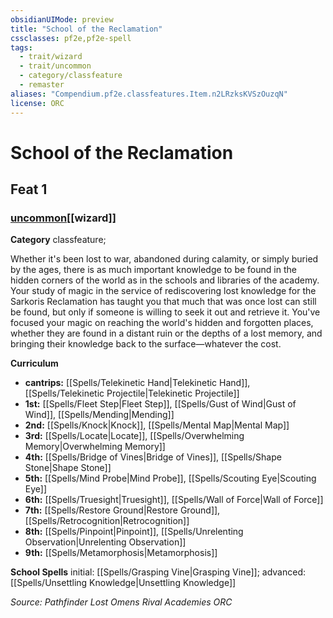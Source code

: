 ```yaml
---
obsidianUIMode: preview
title: "School of the Reclamation"
cssclasses: pf2e,pf2e-spell
tags:
  - trait/wizard
  - trait/uncommon
  - category/classfeature
  - remaster
aliases: "Compendium.pf2e.classfeatures.Item.n2LRzksKVSzOuzqN"
license: ORC
---
```

# School of the Reclamation
## Feat 1
### [uncommon](uncommon "Uncommon Rarity Trait")[[wizard]]

**Category** classfeature; 




Whether it's been lost to war, abandoned during calamity, or simply buried by the ages, there is as much important knowledge to be found in the hidden corners of the world as in the schools and libraries of the academy. Your study of magic in the service of rediscovering lost knowledge for the Sarkoris Reclamation has taught you that much that was once lost can still be found, but only if someone is willing to seek it out and retrieve it. You've focused your magic on reaching the world's hidden and forgotten places, whether they are found in a distant ruin or the depths of a lost memory, and bringing their knowledge back to the surface—whatever the cost.

**Curriculum**

*   **cantrips:** [[Spells/Telekinetic Hand|Telekinetic Hand]], [[Spells/Telekinetic Projectile|Telekinetic Projectile]]
*   **1st:** [[Spells/Fleet Step|Fleet Step]], [[Spells/Gust of Wind|Gust of Wind]], [[Spells/Mending|Mending]]
*   **2nd:** [[Spells/Knock|Knock]], [[Spells/Mental Map|Mental Map]]
*   **3rd:** [[Spells/Locate|Locate]], [[Spells/Overwhelming Memory|Overwhelming Memory]]
*   **4th:** [[Spells/Bridge of Vines|Bridge of Vines]], [[Spells/Shape Stone|Shape Stone]]
*   **5th:** [[Spells/Mind Probe|Mind Probe]], [[Spells/Scouting Eye|Scouting Eye]]
*   **6th:** [[Spells/Truesight|Truesight]], [[Spells/Wall of Force|Wall of Force]]
*   **7th:** [[Spells/Restore Ground|Restore Ground]], [[Spells/Retrocognition|Retrocognition]]
*   **8th:** [[Spells/Pinpoint|Pinpoint]], [[Spells/Unrelenting Observation|Unrelenting Observation]]
*   **9th:** [[Spells/Metamorphosis|Metamorphosis]]

**School Spells** initial: [[Spells/Grasping Vine|Grasping Vine]]; advanced: [[Spells/Unsettling Knowledge|Unsettling Knowledge]]

*Source: Pathfinder Lost Omens Rival Academies*
*ORC*
